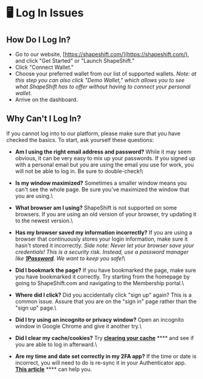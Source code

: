 # 🖥 Log In Issues

## How Do I Log In?

* Go to our website, [https://shapeshift.com/](https://shapeshift.com/), and click "Get Started" or "Launch ShapeShift."
* Click "Connect Wallet."
* Choose your preferred wallet from our list of supported wallets. _Note: at this step you can also click "Demo Wallet," which allows you to see what ShapeShift has to offer without having to connect your personal wallet._
* Arrive on the dashboard.

## Why Can't I Log In?

If you cannot log into to our platform, please make sure that you have checked the basics. To start, ask yourself these questions:

* **Am I using the right email address and password?** While it may seem obvious, it can be very easy to mix up your passwords. If you signed up with a personal email but you are using the email you use for work, you will not be able to log in. Be sure to double-check!\\
* **Is my window maximized?** Sometimes a smaller window means you can't see the whole page. Be sure you've maximized the window that you are using.\\
* **What browser am I using?** ShapeShift is not supported on some browsers. If you are using an old version of your browser, try updating it to the newest version.\\
* **Has my browser saved my information incorrectly?** If you are using a browser that continuously stores your login information, make sure it hasn't stored it incorrectly. _Side note: Never let your browser save your credentials! This is a security risk. Instead, use a password manager like_ [_**1Password**_](https://1password.com/)_. We want to keep you safe!_\\
* **Did I bookmark the page?** If you have bookmarked the page, make sure you have bookmarked it correctly. Try starting from the homepage by going to ShapeShift.com and navigating to the Membership portal.\\
* **Where did I click?** Did you accidentally click "sign up" again? This is a common issue. Assure that you are on the "sign in" page rather than the "sign up" page.\\
* **Did I try using an incognito or privacy window?** Open an incognito window in Google Chrome and give it another try.\\
* **Did I clear my cache/cookies?** Try [**clearing your cache**](https://kb.iu.edu/d/ahic) \*\*\*\* and see if you are able to log in afterward.\

* **Are my time and date set correctly in my 2FA app?** If the time or date is incorrect, you will need to do is re-sync it in your Authenticator app. [**This article**](https://support.google.com/accounts/answer/185834?hl=en) \*\*\*\* can help you.
